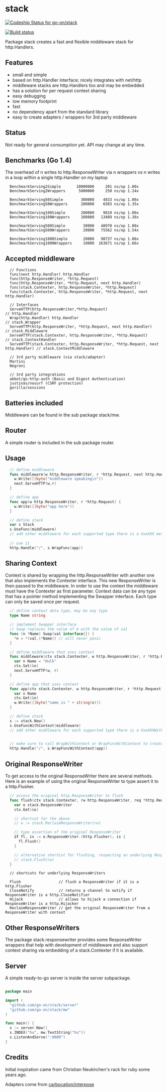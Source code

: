 stack
=====
[ ![Codeship Status for go-on/stack](https://codeship.io/projects/7fa20300-38d9-0132-d3df-2a69fe4b0f90/status)](https://codeship.io/projects/42107)

[![Build status](https://ci.appveyor.com/api/projects/status/rv4pf8qwtj3n85vp?svg=true)](https://ci.appveyor.com/project/metakeule/stack)

Package stack creates a fast and flexible middleware stack for http.Handlers.

## Features

  - small and simple
  - based on http.Handler interface; nicely integrates with net/http
  - middleware stacks are http.Handlers too and may be embedded
  - has a solution for per request context sharing
  - easy debugging
  - low memory footprint
  - fast
  - no dependency apart from the standard library
  - easy to create adapters / wrappers for 3rd party middleware

## Status

Not ready for general consumption yet. API may change at any time.

## Benchmarks (Go 1.4)

The overhead of n writes to http.ResponseWriter via n wrappers vs n writes in a loop within a single http.Handler on my laptop

```
  BenchmarkServing2Simple       10000000     201 ns/op 1.00x 
  BenchmarkServing2Wrappers      5000000     250 ns/op 1.24x
  
  BenchmarkServing50Simple        300000    4833 ns/op 1.00x
  BenchmarkServing50Wrappers      200000    6503 ns/op 1.35x
  
  BenchmarkServing100Simple       200000    9810 ns/op 1.00x
  BenchmarkServing100Wrappers     100000   13489 ns/op 1.38x
  
  BenchmarkServing500Simple        30000   48970 ns/op 1.00x
  BenchmarkServing500Wrappers      20000   75562 ns/op 1.54x
  
  BenchmarkServing1000Simple       20000   98737 ns/op 1.00x
  BenchmarkServing1000Wrappers     10000  163671 ns/op 1.66x
```

## Accepted middleware

```
  // Functions
  func(next http.Handler) http.Handler
  func(http.ResponseWriter, *http.Request)
  func(http.ResponseWriter, *http.Request, next http.Handler)
  func(stack.Contexter, http.ResponseWriter, *http.Request)
  func(stack.Contexter, http.ResponseWriter, *http.Request, next http.Handler)

  // Interfaces
  ServeHTTP(http.ResponseWriter,*http.Request)                                      // http.Handler
  Wrap(http.Handler) http.Handler                                                   // stack.Wrapper
  ServeHTTP(http.ResponseWriter, *http.Request, next http.Handler)                  // stack.Middleware
  ServeHTTP(stack.Contexter, http.ResponseWriter, *http.Request)                    // stack.ContextHandler
  ServeHTTP(stack.Contexter, http.ResponseWriter, *http.Request, next http.Handler) // stack.ContextMiddleware

  // 3rd party middleware (via stack/adapter)
  Martini
  Negroni

  // 3rd party integrations
  abbot/go-http-auth (Basic and Digest Authentication)
  justinas/nosurf (CSRF protection)
  gorilla/sessions
```

## Batteries included

Middleware can be found in the sub package stack/mw.

## Router

A simple router is included in the sub package router.

## Usage

```go
  // define middleware
  func middleware(w http.ResponseWriter, r *http.Request, next http.Handler) {
    w.Write([]byte("middleware speaking\n"))
    next.ServeHTTP(w,r)
  }

  // define app
  func app(w http.ResponseWriter, r *http.Request) {
    w.Write([]byte("app here"))
  }  

  // define stack
  var s Stack
  s.UseFunc(middleware)
  // add other middleware for each supported type there is a UseXXX method
  
  // use it
  http.Handle("/", s.WrapFunc(app))
```

## Sharing Context

Context is shared by wrapping the http.ResponseWriter with another one that also implements the Contexter interface. This new ResponseWriter is then passed to the middleware. In order to use the context the middleware must have
the Contexter as first parameter. 
Context data can be any type that has a pointer method implementing the Swapper interface. Each type can only be saved once per request.

```go
  // define context data type, may be any type
  type Name string

  // implement Swapper interface
  // Swap replaces the value of m with the value of val
  func (n *Name) Swap(val interface{}) {
    *n = *(val.(*Name)) // will never panic
  }

  // define middleware that uses context
  func middleware(ctx stack.Contexter, w http.ResponseWriter, r *http.Request, next http.Handler) {
    var n Name = "Hulk"
    ctx.Set(&n)
    next.ServeHTTP(w, r)
  }

  // define app that uses context
  func app(ctx stack.Contexter, w http.ResponseWriter, r *http.Request) {
    var n Name
    ctx.Get(&n)
    w.Write([]byte("name is " + string(n)))
  }

  // define stack
  s := stack.New()
  s.UseFuncWithContext(middleware)
  // add other middleware for each supported type there is a UseXXXWithContext method
       

  // make sure to call WrapWithContext or WrapFuncWithContext to create the context object
  http.Handle("/", s.WrapFuncWithContext(app))
```

## Original ResponseWriter

To get access to the original ResponseWriter there are several methods. Here is an example of using the original ResponseWriter to type assert it to a http.Flusher.

```go
  // access the original http.ResponseWriter to flush
  func flush(ctx stack.Contexter, rw http.ResponseWriter, req *http.Request, next http.Handler) {
    var o stack.ResponseWriter
    ctx.Get(&o)

    // shortcut for the above
    // o := stack.ReclaimResponseWriter(rw)

    // type assertion of the original ResponseWriter
    if fl, is := o.ResponseWriter.(http.Flusher); is {
      fl.Flush()
    }

    // alternative shortcut for flushing, respecting an underlying ResponseWriter
    // stack.Flush(rw)
  }
```
```
  // shortcuts for underlying ResponseWriters

  Flush                 // flush a ResponseWriter if it is a http.Flusher
  CloseNotify           // returns a channel to notify if ResponseWriter is a http.CloseNotifier
  Hijack                // allows to hijack a connection if ResponseWriter is a http.Hijacker
  ReclaimResponseWriter // get the original ResponseWriter from a ResponseWriter with context
```

## Other ResponseWriters

The package stack.responsewriter provides some ResponseWriter wrappers that help with development of middleware
and also support context sharing via embedding of a stack.Contexter if it is available.

## Server

A simple ready-to-go server is inside the server subpackage.

```go

package main

import (
  "github.com/go-on/stack/server"
  "github.com/go-on/stack/mw"
)

func main() {
  s := server.New()
  s.INDEX("hu", mw.TextString("hu"))
  s.ListenAndServe(":8080")
}

```

## Credits

Initial inspiration came from Christian Neukirchen's
rack for ruby some years ago.

Adapters come from [carbocation/interpose](https://github.com/carbocation/interpose/blob/master/adaptors)
